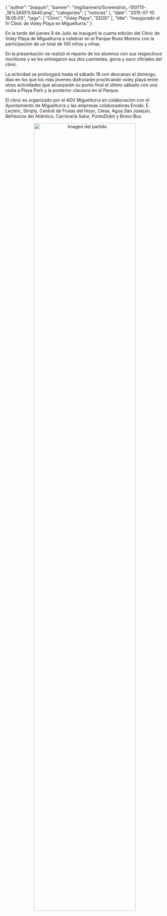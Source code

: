 {
  "author": "Joaquín", 
  "banner": "img/banners/Screenshot_-_100715_-_18%3A55%3A40.png", 
  "categories": [
    "noticias"
  ], 
  "date": "2015-07-10 18:05:05", 
  "tags": [
    "Clinic", 
    "Voley Playa", 
    "EEDD"
  ], 
  "title": "Inaugurado el IV Clinic de Voley Playa en Miguelturra."
}

En la tarde del jueves 9 de Julio se inauguró la cuarta edición del Clinic de Voley Playa de Miguelturra a celebrar en el Parque Rivas Moreno con la participación de un total de 100 niños y niñas.

En la presentación se realizó el reparto de los alumnos con sus respectivos monitores y se les entregaron sus dos camisetas, gorra y saco oficiales del clinic.

La actividad se prolongará hasta el sábado 18 con descanso el domingo, días en los que los más jóvenes disfrutarán practicando voley playa entre otras actividades que alcanzarán su punto final el último sábado con una visita a Playa Park y la posterior clausura en el Parque.

El clinic es organizado por el ADV Miguelturra en colaboración con el Ayuntamiento de Miguelturra y las empresas colaboradoras Eroski, E. Leclerc, Simply, Central de Frutas del Hoyo, Clesa, Agua San Joaquín, Refrescos del Atlántico, Carnicería Satur, PuntoDidot y Bravo Bus.

<center>
<a target="_new" href="http://www.advmiguelturra.org/img/banners/Screenshot%20-%20100715%20-%2018%3A55%3A40.png"> 
<img alt="Imagen del partido" width="80%" align="center" src="http://www.advmiguelturra.org/img/banners/Screenshot%20-%20100715%20-%2018%3A55%3A40.png"/> </a> </center>


